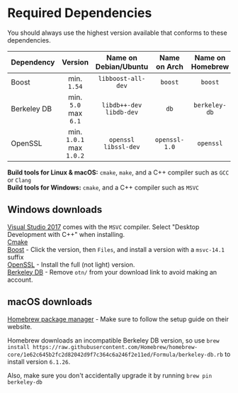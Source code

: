 Required Dependencies
======
You should always use the highest version available that conforms to these dependencies.

|Dependency |Version                 |Name on Debian/Ubuntu    |Name on Arch |Name on Homebrew
|:----------|:----------------------:|:-----------------------:|:-----------:|:---:
|Boost      |min. `1.54`             |`libboost-all-dev`       |`boost`      |`boost`
|Berkeley DB|min. `5.0` max `6.1`    |`libdb++-dev` `libdb-dev`|`db`         |`berkeley-db`
|OpenSSL    |min. `1.0.1` max `1.0.2`|`openssl` `libssl-dev`   |`openssl-1.0`|`openssl`

**Build tools for Linux & macOS:** `cmake`, `make`, and a C++ compiler such as `GCC` or `Clang`  
**Build tools for Windows:** `cmake`, and a C++ compiler such as `MSVC`

Windows downloads
---
[Visual Studio 2017](https://www.visualstudio.com) comes with the `MSVC` compiler. Select "Desktop Development with C++" when installing.  
[Cmake](https://cmake.org/download/)  
[Boost](https://bintray.com/boostorg/release/boost-binaries) - Click the version, then `Files`, and install a version with a `msvc-14.1` suffix  
[OpenSSL](https://slproweb.com/products/Win32OpenSSL.html) - Install the full (not light) version.  
[Berkeley DB](http://www.oracle.com/technetwork/database/database-technologies/berkeleydb/downloads/index-082944.html) - Remove `otn/` from your download link to avoid making an account.

macOS downloads
---
[Homebrew package manager](https://brew.sh/) - Make sure to follow the setup guide on their website.  

Homebrew downloads an incompatible Berkeley DB version, so use `brew install https://raw.githubusercontent.com/Homebrew/homebrew-core/1e62c645b2fc2d82042d9f7c364c6a246f2e11ed/Formula/berkeley-db.rb` to install version `6.1.26`.  

Also, make sure you don't accidentally upgrade it by running `brew pin berkeley-db`
